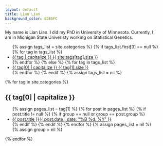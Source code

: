 ```yaml
---
layout: default
title: Lian Lian 
background_color: B3E5FC
---
```


My name is Lian Lian. I did my PhD in University of Minnesota. Currently, I am in Michigan State Univeristy working on Statistical Genetics. 

<ul class="tag-box inline">
{% assign tags_list = site.categories %}  
{% if tags_list.first[0] == null %}
{% for tag in tags_list %} 
<li><a href="#{{ tag }}">{{ tag | capitalize }} <span>{{ site.tags[tag].size }}</span></a></li>
{% endfor %}
{% else %}
{% for tag in tags_list %} 
<li><a href="#{{ tag[0] }}">{{ tag[0] | capitalize }} <span>{{ tag[1].size }}</span></a></li>
{% endfor %}
{% endif %}
{% assign tags_list = nil %}
</ul>

{% for tag in site.categories %} 
<h2 id="{{ tag[0] }}">{{ tag[0] | capitalize }}</h2>
<ul class="post-list">
{% assign pages_list = tag[1] %}  
{% for post in pages_list %}
{% if post.title != null %}
{% if group == null or group == post.group %}
<li><a href="{{ site.url }}{{ post.url }}">{{ post.title }}<span class="entry-date"><time datetime="{{ post.date | date_to_xmlschema }}" itemprop="datePublished">{{ post.date | date: "%B %d, %Y" }}</time></a></li>
{% endif %}
{% endif %}
{% endfor %}
{% assign pages_list = nil %}
{% assign group = nil %}
</ul>
{% endfor %}